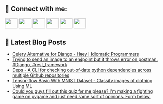 ## 🔎 Connect with me:
[<img height="32" width="40" src="https://cdn.jsdelivr.net/npm/simple-icons@v5/icons/telegram.svg" />](https://t.me/bullbesh)
[<img height="32" width="40" src="https://cdn.jsdelivr.net/npm/simple-icons@v5/icons/vk.svg" />](https://vk.com/bullbesh)
[<img height="32" width="40" src="https://cdn.jsdelivr.net/npm/simple-icons@v5/icons/twitter.svg" />](https://twitter.com/bullbesh1)
[<img height="32" width="40" src="https://cdn.jsdelivr.net/npm/simple-icons@v5/icons/instagram.svg" />](https://www.instagram.com/bullbesh)
[<img height="32" width="40" src="https://cdn.jsdelivr.net/npm/simple-icons@v5/icons/reddit.svg" />](https://www.reddit.com/user/bullbesh)
[<img height="32" width="40" src="https://cdn.jsdelivr.net/npm/simple-icons@v5/icons/youtube.svg" />](https://www.youtube.com/channel/UCtfjRs6uzgq5mfm8S06WTcg)

## 📕 Latest Blog Posts
<!-- BLOG-POST-LIST:START -->
- [Celery Alternative for Django - Huey | Idiomatic Programmers](https://www.reddit.com/r/Python/comments/umv24m/celery_alternative_for_django_huey_idiomatic/)
- [Trying to send an image to an endpoint but it throws error on postman. #Django, #rest_framework](https://www.reddit.com/r/Python/comments/umuun0/trying_to_send_an_image_to_an_endpoint_but_it/)
- [Deps - A CLI for checking out-of-date python dependencies across multiple Github repositories](https://www.reddit.com/r/Python/comments/umtiat/deps_a_cli_for_checking_outofdate_python/)
- [Tensor-flow Basic With MNIST Dataset - Classify images of clothing Using ML](https://www.reddit.com/r/Python/comments/ums35l/tensorflow_basic_with_mnist_dataset_classify/)
- [Could you guys fill out this quiz for me please? I&#39;m making a fighting game on pygame and just need some sort of opinions. Form below.](https://www.reddit.com/r/Python/comments/umq752/could_you_guys_fill_out_this_quiz_for_me_please/)
<!-- BLOG-POST-LIST:END -->
